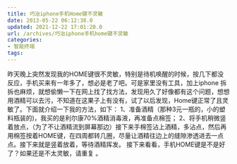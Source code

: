 ```yaml
---
title: 巧治iphone手机Home键不灵敏
date: 2013-05-22 06:12:38.0
updated: 2021-12-22 17:01:20.0
url: /archives/巧治iphone手机home键不灵敏
categories: 
- 智能终端
tags: 
---
```


昨天晚上突然发现我的HOME键很不灵敏，特别是待机唤醒的时候，按几下都没反应，手机买来有一年多了，想必是老了吧。可是家里没有工具，加上iphone 拆拆也麻烦，就想偷懒一下在网上找了找方法，发现用久了好像都有这个问题，想想用酒精可以去污，不知道在这果子上有没有，试了以后发现，Home键正常了且灵敏了。下面就介绍一下我的方法，如下：
1、准备酒精（那种3元一瓶的，小的塑料瓶装的)，我买的是利尔康70%酒精消毒液，再准备点棉签；
2、将手机稍微竖着放点，（为了不让酒精流到屏幕那边）接下来手棉签沾上酒精，多沾点，然后再用棉签按着HOME键，在四周都转几圈，尽量让酒精往边上的缝隙渗透进去一点点。接下来就是竖着放着，等待酒精挥发。
接下来看看，手机HOME键是不是好了？如果还是不太灵敏，请重复 。